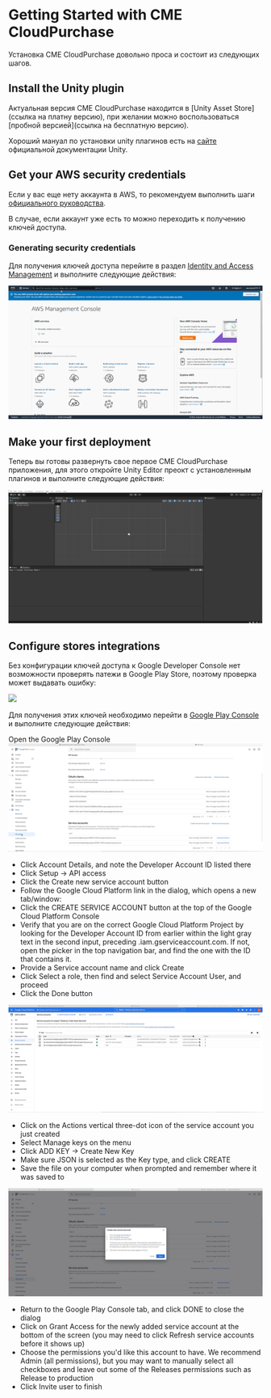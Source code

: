 # Getting Started with CME CloudPurchase

Установка CME CloudPurchase довольно проса и состоит из следующих шагов.

## <a id="install"></a> Install the Unity plugin

Актуальная версия CME CloudPurchase находится в [Unity Asset Store](ссылка на платну версию), при желании можно воспользоваться [пробной версией](ссылка на бесплатную версию).

Хороший мануал по установки unity плагинов есть на [сайте](https://docs.unity3d.com/Manual/AssetPackagesPurchase.html) официальной документации Unity.

## <a id="aws-credentials"></a> Get your AWS security credentials

Если у вас еще нету аккаунта в AWS, то рекомендуем выполнить шаги [официального руководства](https://aws.amazon.com/premiumsupport/knowledge-center/create-and-activate-aws-account/).

В случае, если аккаунт уже есть то можно переходить к получению ключей доступа.

### Generating security credentials

Для получения ключей доступа перейите в раздел [Identity and Access Management](https://console.aws.amazon.com/iamv2/home) и выполните следующие действия:

![](../assets/AWS%20first%20run3.gif)

## <a id="deployment"></a> Make your first deployment

Теперь вы готовы развернуть свое первое CME CloudPurchase приложения, для этого откройте Unity Editor преокт с установленным плагинов и выполните следующие действия:

![](../assets/unity%20first%20run3.gif)

## <a id="stores"></a> Configure stores integrations

Без конфигурации ключей доступа к Google Developer Console нет возможности проверять патежи в Google Play Store, поэтому проверка может выдавать ошибку:

![](скриншит)

Для получения этих ключей необходимо перейти в [Google Play Console](https://play.google.com/console/) и выполните следующие действия:


[//]: # (Collect your Google credentials)

[//]: # (Tip: If you see Google Play Console or Google Developer Console in your local language, add &hl=en at the end of the URL &#40;before any #...&#41; to switch to English.)

Open the Google Play Console
![](../assets/google_1.gif)
- Click Account Details, and note the Developer Account ID listed there
- Click Setup → API access
- Click the Create new service account button
- Follow the Google Cloud Platform link in the dialog, which opens a new tab/window:
- Click the CREATE SERVICE ACCOUNT button at the top of the Google Cloud Platform Console
- Verify that you are on the correct Google Cloud Platform Project by looking for the Developer Account ID from earlier within the light gray text in the second input, preceding .iam.gserviceaccount.com. If not, open the picker in the top navigation bar, and find the one with the ID that contains it.
- Provide a Service account name and click Create
- Click Select a role, then find and select Service Account User, and proceed
- Click the Done button

![](../assets/google_2.gif)
- Click on the Actions vertical three-dot icon of the service account you just created
- Select Manage keys on the menu
- Click ADD KEY -> Create New Key
- Make sure JSON is selected as the Key type, and click CREATE
- Save the file on your computer when prompted and remember where it was saved to

![](../assets/google_3.gif)
- Return to the Google Play Console tab, and click DONE to close the dialog
- Click on Grant Access for the newly added service account at the bottom of the screen (you may need to click Refresh service accounts before it shows up)
- Choose the permissions you'd like this account to have. We recommend Admin (all permissions), but you may want to manually select all checkboxes and leave out some of the Releases permissions such as Release to production
- Click Invite user to finish
